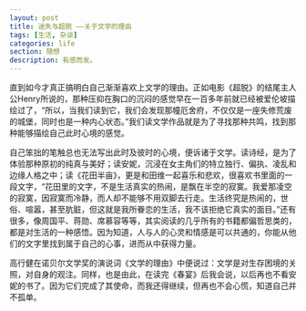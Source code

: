```yaml
---
layout: post
title: 迷失与超脱 ——关于文学的理由 
tags: [生活, 杂谈]
categories: life
section: 随想
description: 有感而发。
---
```

直到如今才真正搞明白自己渐渐喜欢上文学的理由。正如电影《超脱》的结尾主人公Henry所说的，那种压抑在胸口的沉闷的感觉早在一百多年前就已经被爱伦坡描绘过了，“所以，当我们读到它，我们会发现那幢厄舍府，不仅仅是一座失修荒废的城堡，同时也是一种内心状态。”我们读文学作品就是为了寻找那种共鸣，找到那种能够描绘自己此时心境的感觉。

自己笨拙的笔触总也无法写出此时及彼时的心境，便诉诸于文学。读诗经，是为了体验那种原初的纯真与美好；读安妮，沉浸在女主角们的特立独行、偏执、凌乱和边缘人格之中；读《花田半亩》，更是和田维一起喜乐和悲欢，很喜欢书里面的一段文字，“花田里的文字，不是生活真实的热闹，是飘在半空的寂寞。我爱那凌空的寂寞，因寂寞而冷静，而人却不能够不用双脚去行走。生活终究是热闹的，世俗、喧嚣，甚至肮脏，但这就是我所眷恋的生活，我不该拒绝它真实的面目。”还有很多，像周国平、蒋勋、席慕容等等，其实阅读的几乎所有的书籍都偏哲思类的，都是对生活的一种感悟。因为知道，人与人的心灵和情感是可以共通的，你能从他们的文字里找到属于自己的心事，进而从中获得力量。

高行健在诺贝尔文学奖的演说词《文学的理由》中便说过：文学是对生存困境的关照，对自身的观注。同样，也是由此，在读完《春宴》后我会说，以后再也不看安妮的书了。因为它们完成了其使命，而我还得继续，但再也不会心慌，知道自己并不孤单。
